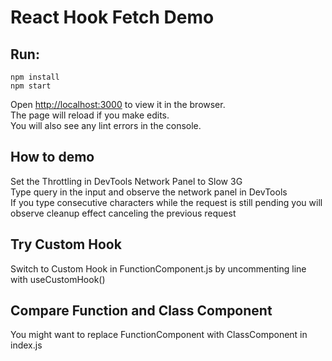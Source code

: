 # React Hook Fetch Demo

## Run:
`npm install`<br>
`npm start`

Open [http://localhost:3000](http://localhost:3000) to view it in the browser.<br>
The page will reload if you make edits.<br>
You will also see any lint errors in the console.

## How to demo
Set the Throttling in DevTools Network Panel to Slow 3G<br>
Type query in the input and observe the network panel in DevTools<br>
If you type consecutive characters while the request is still pending you will observe cleanup effect canceling the previous request

## Try Custom Hook
Switch to Custom Hook in FunctionComponent.js by uncommenting line with useCustomHook()<br>

## Compare Function and Class Component
You might want to replace FunctionComponent with ClassComponent in index.js
